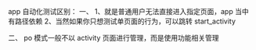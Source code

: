 app 自动化测试区别：
一、
1、就是普通用户无法直接进入指定页面，app 当中有路径依赖
2、当然如果你只想测试单页面的行为，可以跳转 start_activity

二、
po 模式一般不以 activity 页面进行管理，而是使用功能相关管理